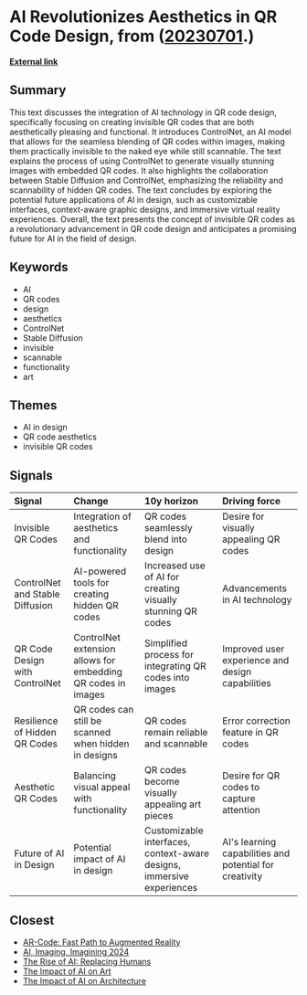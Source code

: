 # __AI Revolutionizes Aesthetics in QR Code Design__, from ([20230701](https://kghosh.substack.com/p/20230701).)

__[External link](https://bootcamp.uxdesign.cc/art-practicality-via-ai-harnessing-the-power-of-invisible-qr-codes-dec0095a5b66)__



## Summary

This text discusses the integration of AI technology in QR code design, specifically focusing on creating invisible QR codes that are both aesthetically pleasing and functional. It introduces ControlNet, an AI model that allows for the seamless blending of QR codes within images, making them practically invisible to the naked eye while still scannable. The text explains the process of using ControlNet to generate visually stunning images with embedded QR codes. It also highlights the collaboration between Stable Diffusion and ControlNet, emphasizing the reliability and scannability of hidden QR codes. The text concludes by exploring the potential future applications of AI in design, such as customizable interfaces, context-aware graphic designs, and immersive virtual reality experiences. Overall, the text presents the concept of invisible QR codes as a revolutionary advancement in QR code design and anticipates a promising future for AI in the field of design.

## Keywords

* AI
* QR codes
* design
* aesthetics
* ControlNet
* Stable Diffusion
* invisible
* scannable
* functionality
* art

## Themes

* AI in design
* QR code aesthetics
* invisible QR codes

## Signals

| Signal                          | Change                                                       | 10y horizon                                                           | Driving force                                           |
|:--------------------------------|:-------------------------------------------------------------|:----------------------------------------------------------------------|:--------------------------------------------------------|
| Invisible QR Codes              | Integration of aesthetics and functionality                  | QR codes seamlessly blend into design                                 | Desire for visually appealing QR codes                  |
| ControlNet and Stable Diffusion | AI-powered tools for creating hidden QR codes                | Increased use of AI for creating visually stunning QR codes           | Advancements in AI technology                           |
| QR Code Design with ControlNet  | ControlNet extension allows for embedding QR codes in images | Simplified process for integrating QR codes into images               | Improved user experience and design capabilities        |
| Resilience of Hidden QR Codes   | QR codes can still be scanned when hidden in designs         | QR codes remain reliable and scannable                                | Error correction feature in QR codes                    |
| Aesthetic QR Codes              | Balancing visual appeal with functionality                   | QR codes become visually appealing art pieces                         | Desire for QR codes to capture attention                |
| Future of AI in Design          | Potential impact of AI in design                             | Customizable interfaces, context-aware designs, immersive experiences | AI's learning capabilities and potential for creativity |

## Closest

* [AR-Code: Fast Path to Augmented Reality](7a80fea8d2a1e552625452f3d38ab599)
* [AI, Imaging, Imagining 2024](de89ae90257007a4fbb1a5c7a7dc82a5)
* [The Rise of AI: Replacing Humans](048217ea507fedd0b8205ec892c6986b)
* [The Impact of AI on Art](cc1340400b9dfbf32bfc3d546cf0b7b3)
* [The Impact of AI on Architecture](1f02642f54cf28611a00e4c83c1d428f)